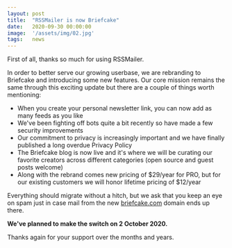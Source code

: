 ```yaml
---
layout: post
title:  "RSSMailer is now Briefcake"
date:   2020-09-30 00:00:00
image:  '/assets/img/02.jpg'
tags:   news
---
```


First of all, thanks so much for using RSSMailer.

In order to better serve our growing userbase, we are rebranding to Briefcake and introducing some new features. Our core mission remains the same through this exciting update but there are a couple of things worth mentioning:

- When you create your personal newsletter link, you can now add as many feeds as you like
- We've been fighting off bots quite a bit recently so have made a few security improvements
- Our commitment to privacy is increasingly important and we have finally published a long overdue Privacy Policy
- The Briefcake blog is now live and it's where we will be curating our favorite creators across different categories (open source and guest posts welcome)
- Along with the rebrand comes new pricing of $29/year for PRO, but for our existing customers we will honor lifetime pricing of $12/year

Everything should migrate without a hitch, but we ask that you keep an eye on spam just in case mail from the new [briefcake.com](https://briefcake.com/) domain ends up there.

**We've planned to make the switch on 2 October 2020.**

Thanks again for your support over the months and years.

